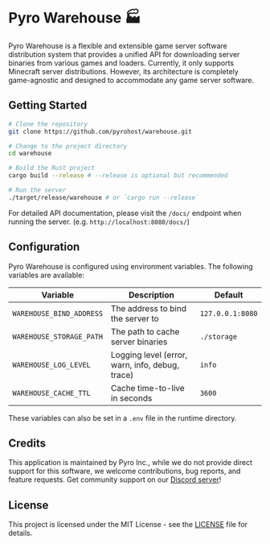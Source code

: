 # Pyro Warehouse 🏭

Pyro Warehouse is a flexible and extensible game server software distribution system that provides a unified API for downloading server binaries from various games and loaders. Currently, it only supports Minecraft server distributions. However, its architecture is completely game-agnostic and designed to accommodate any game server software.

## Getting Started

```bash
# Clone the repository
git clone https://github.com/pyrohost/warehouse.git

# Change to the project directory
cd warehouse

# Build the Rust project
cargo build --release # --release is optional but recommended

# Run the server
./target/release/warehouse # or `cargo run --release`
```

For detailed API documentation, please visit the `/docs/` endpoint when running the server. (e.g. `http://localhost:8080/docs/`)

## Configuration

Pyro Warehouse is configured using environment variables. The following variables are available:

| Variable | Description | Default |
|----------|-------------|---------|
| `WAREHOUSE_BIND_ADDRESS` | The address to bind the server to | `127.0.0.1:8080` |
| `WAREHOUSE_STORAGE_PATH` | The path to cache server binaries | `./storage` |
| `WAREHOUSE_LOG_LEVEL` | Logging level (error, warn, info, debug, trace) | `info` |
| `WAREHOUSE_CACHE_TTL` | Cache time-to-live in seconds | `3600` |

These variables can also be set in a `.env` file in the runtime directory.

## Credits

This application is maintained by Pyro Inc., while we do not provide direct support for this software, we welcome contributions, bug reports, and feature requests. Get community support on our [Discord server](https://discord.gg/pyrohost)!

## License

This project is licensed under the MIT License - see the [LICENSE](LICENSE) file for details.
